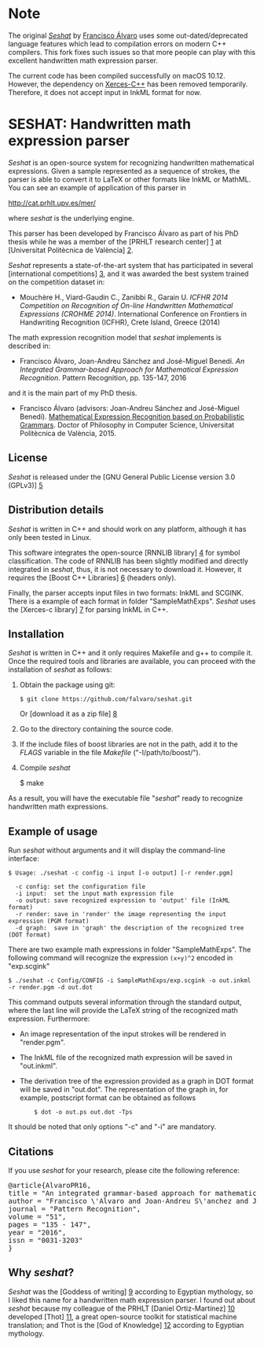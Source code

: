 Note
====
The original [*Seshat*](https://github.com/falvaro/seshat) by [Francisco Álvaro](https://github.com/falvaro) uses some out-dated/deprecated language features which lead to compilation errors on modern C++ compilers. 
This fork fixes such issues so that more people can play with this excellent handwritten math expression parser.

The current code has been compiled successfully on macOS 10.12. However, the dependency on [Xerces-C++](http://xerces.apache.org/xerces-c/index.html) has been removed temporarily. Therefore, it does not accept input in InkML format for now.

SESHAT: Handwritten math expression parser
==========================================
*Seshat* is an open-source system for recognizing handwritten
mathematical expressions. Given a sample represented as a sequence of
strokes, the parser is able to convert it to LaTeX or other formats
like InkML or MathML. You can see an example of application of this
parser in

http://cat.prhlt.upv.es/mer/

where *seshat* is the underlying engine.

This parser has been developed by Francisco Álvaro as part of his PhD
thesis while he was a member of the [PRHLT research center] [1] at
[Universitat Politècnica de València] [2].

*Seshat* represents a state-of-the-art system that has participated in
several [international competitions] [3], and it was awarded the best
system trained on the competition dataset in:

- Mouchère H., Viard-Gaudin C., Zanibbi R., Garain U.
  *ICFHR 2014 Competition on Recognition of On-line Handwritten 
   Mathematical Expressions (CROHME 2014)*.
  International Conference on Frontiers in Handwriting Recognition (ICFHR),
  Crete Island, Greece (2014)

The math expression recognition model that *seshat* implements is described in:

- Francisco Álvaro, Joan-Andreu Sánchez and José-Miguel Benedí.
  *An Integrated Grammar-based Approach for Mathematical Expression Recognition*.
  Pattern Recognition, pp. 135-147, 2016

and it is the main part of my PhD thesis. 

 - Francisco Álvaro (advisors: Joan-Andreu Sánchez and José-Miguel Benedí).
   [Mathematical Expression Recognition based on Probabilistic Grammars][13].
   Doctor of Philosophy in Computer Science,
   Universitat Politècnica de València, 2015.

License
-------
*Seshat* is released under the [GNU General Public License version 3.0 (GPLv3)] [5]


Distribution details
--------------------
*Seshat* is written in C++ and should work on any platform, although
it has only been tested in Linux.

This software integrates the open-source [RNNLIB library] [4]
for symbol classification. The code of RNNLIB has been slightly
modified and directly integrated in *seshat*, thus, it is not
necessary to download it. However, it requires the [Boost C++
Libraries] [6] (headers only).

Finally, the parser accepts input files in two formats: InkML and
SCGINK. There is a example of each format in folder
"SampleMathExps". *Seshat* uses the [Xerces-c library] [7] for parsing
InkML in C++.



Installation
--------------------
*Seshat* is written in C++ and it only requires Makefile and g++ to
compile it. Once the required tools and libraries are available, you
can proceed with the installation of *seshat* as follows:

 1. Obtain the package using git:

        $ git clone https://github.com/falvaro/seshat.git

    Or [download it as a zip file] [8]

 2. Go to the directory containing the source code.

 3. If the include files of boost libraries are not in the path, add
 it to the *FLAGS* variable in the file *Makefile* ("-I/path/to/boost/").

 4. Compile *seshat*

      $ make

As a result, you will have the executable file "*seshat*" ready to
recognize handwritten math expressions.


Example of usage
----------------
Run *seshat* without arguments and it will display the command-line interface:

```
$ Usage: ./seshat -c config -i input [-o output] [-r render.pgm]

  -c config: set the configuration file
  -i input:  set the input math expression file
  -o output: save recognized expression to 'output' file (InkML format)
  -r render: save in 'render' the image representing the input expression (PGM format)
  -d graph:  save in 'graph' the description of the recognized tree (DOT format)
```

There are two example math expressions in folder "SampleMathExps". The
following command will recognize the expression `(x+y)^2` encoded in
"exp.scgink"

	$ ./seshat -c Config/CONFIG -i SampleMathExps/exp.scgink -o out.inkml -r render.pgm -d out.dot

This command outputs several information through the standard output, where the last line will
provide the LaTeX string of the recognized math expression. Furthermore:

- An image representation of the input strokes will be rendered in "render.pgm".

- The InkML file of the recognized math expression will be saved in "out.inkml".

- The derivation tree of the expression provided as a graph in DOT
  format will be saved in "out.dot". The representation of the graph
  in, for example, postscript format can be obtained as follows

       	  $ dot -o out.ps out.dot -Tps

It should be noted that only options "-c" and "-i" are mandatory.


Citations
---------
If you use *seshat* for your research, please cite the following reference:

<pre>
@article{AlvaroPR16,
title = "An integrated grammar-based approach for mathematical expression recognition",
author = "Francisco \'Alvaro and Joan-Andreu S\'anchez and Jos\'e-Miguel Bened\'{\i}",
journal = "Pattern Recognition",
volume = "51",
pages = "135 - 147",
year = "2016",
issn = "0031-3203"
}
</pre>


Why *seshat*?
-------------
*Seshat* was the [Goddess of writing] [9] according to Egyptian
mythology, so I liked this name for a handwritten math expression
parser. I found out about *seshat* because my colleague of the PRHLT
[Daniel Ortiz-Martínez] [10] developed [Thot] [11], a great
open-source toolkit for statistical machine translation; and Thot is
the [God of Knowledge] [12] according to Egyptian mythology.




[1]: http://www.prhlt.upv.es/
[2]: http://www.upv.es/
[3]: http://www.isical.ac.in/~crohme/
[4]: http://sourceforge.net/projects/rnnl/
[5]: http://www.gnu.org/licenses/gpl-3.0.html
[6]: http://www.boost.org/
[7]: http://xerces.apache.org/xerces-c/
[8]: https://github.com/falvaro/seshat/archive/master.zip
[9]: http://en.wikipedia.org/wiki/Seshat
[10]: https://www.prhlt.upv.es/page/member?user=dortiz
[11]: https://github.com/daormar/thot
[12]: http://en.wikipedia.org/wiki/Thoth
[13]: http://hdl.handle.net/10251/51665
